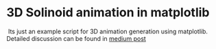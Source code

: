 # 3D Solinoid animation in matplotlib
![]()
Its just an example script for 3D animation generation using matplotlib.
Detailed discussion can be found in [medium post](https://medium.com/@abdullahalmasud.buet/3d-solinoid-animation-in-matplotlib-c08aceae0e10)
